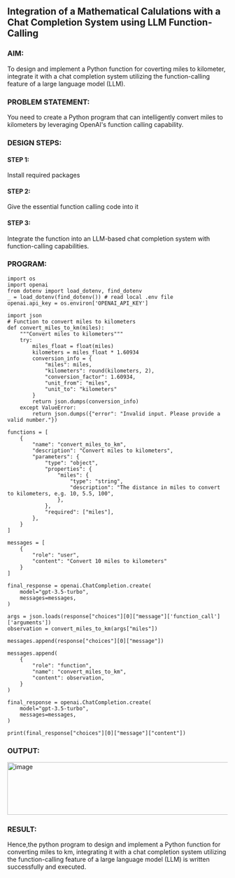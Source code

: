 ## Integration of a Mathematical Calulations with a Chat Completion System using LLM Function-Calling

### AIM:
To design and implement a Python function for coverting miles to kilometer, integrate it with a chat completion system utilizing the function-calling feature of a large language model (LLM).

### PROBLEM STATEMENT:
You need to create a Python program that can intelligently convert miles to kilometers by leveraging OpenAI's function calling capability.
### DESIGN STEPS:

#### STEP 1:
Install required packages
#### STEP 2:
Give the essential function calling code into it
#### STEP 3:
Integrate the function into an LLM-based chat completion system with function-calling capabilities.
### PROGRAM:
```
import os
import openai
from dotenv import load_dotenv, find_dotenv
_ = load_dotenv(find_dotenv()) # read local .env file
openai.api_key = os.environ['OPENAI_API_KEY']
```

```
import json
# Function to convert miles to kilometers
def convert_miles_to_km(miles):
    """Convert miles to kilometers"""
    try:
        miles_float = float(miles)
        kilometers = miles_float * 1.60934
        conversion_info = {
            "miles": miles,
            "kilometers": round(kilometers, 2),
            "conversion_factor": 1.60934,
            "unit_from": "miles",
            "unit_to": "kilometers"
        }
        return json.dumps(conversion_info)
    except ValueError:
        return json.dumps({"error": "Invalid input. Please provide a valid number."})
```

```
functions = [
    {
        "name": "convert_miles_to_km",
        "description": "Convert miles to kilometers",
        "parameters": {
            "type": "object",
            "properties": {
                "miles": {
                    "type": "string",
                    "description": "The distance in miles to convert to kilometers, e.g. 10, 5.5, 100",
                },
            },
            "required": ["miles"],
        },
    }
]
```
```
messages = [
    {
        "role": "user",
        "content": "Convert 10 miles to kilometers"
    }
]
```
```
final_response = openai.ChatCompletion.create(
    model="gpt-3.5-turbo",
    messages=messages,
)
```
```
args = json.loads(response["choices"][0]["message"]['function_call']['arguments'])
observation = convert_miles_to_km(args["miles"])
```
```
messages.append(response["choices"][0]["message"])
```
```
messages.append(
    {
        "role": "function",
        "name": "convert_miles_to_km",
        "content": observation,
    }
)
```
```
final_response = openai.ChatCompletion.create(
    model="gpt-3.5-turbo",
    messages=messages,
)
```
```
print(final_response["choices"][0]["message"]["content"])
```


### OUTPUT:

<img width="1118" height="120" alt="image" src="https://github.com/user-attachments/assets/321fe382-966f-4625-bb13-2967397e5217" />


### RESULT:
Hence,the python program to design and implement a Python function for converting miles to km,
integrating it with a chat completion system utilizing the function-calling feature of a large language model (LLM) is written successfully and executed.
